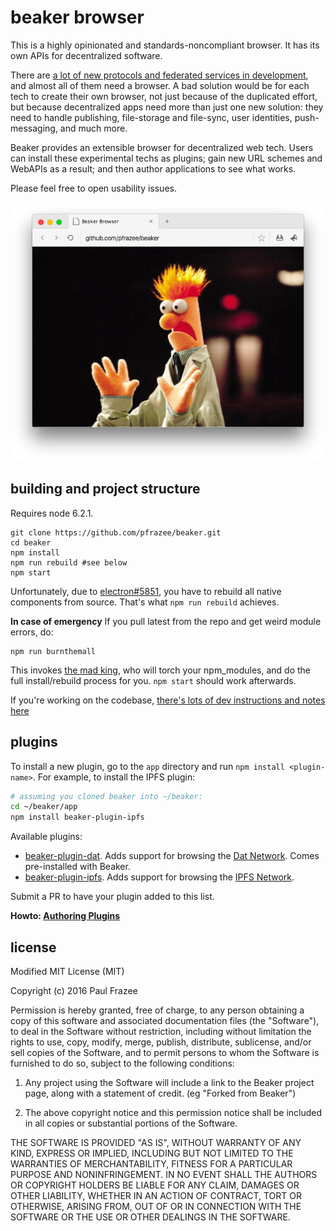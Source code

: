beaker browser
======

This is a highly opinionated and standards-noncompliant browser.
It has its own APIs for decentralized software.

There are [a lot of new protocols and federated services in development](http://www.decentralizedweb.net/), and almost all of them need a browser.
A bad solution would be for each tech to create their own browser, not just because of the duplicated effort, but because decentralized apps need more than just one new solution: they need to handle publishing, file-storage and file-sync, user identities, push-messaging, and much more.

Beaker provides an extensible browser for decentralized web tech.
Users can install these experimental techs as plugins; gain new URL schemes and WebAPIs as a result; and then author applications to see what works.

Please feel free to open usability issues.

![screenshot.png](screenshot.png)

## building and project structure

Requires node 6.2.1.

```
git clone https://github.com/pfrazee/beaker.git
cd beaker
npm install
npm run rebuild #see below
npm start
```

Unfortunately, due to [electron#5851](https://github.com/electron/electron/issues/5851), you have to rebuild all native components from source.
That's what `npm run rebuild` achieves.

**In case of emergency** If you pull latest from the repo and get weird module errors, do:

```
npm run burnthemall
```

This invokes [the mad king](http://nerdist.com/wp-content/uploads/2016/05/the-mad-king-game-of-thrones.jpg), who will torch your npm_modules, and do the full install/rebuild process for you.
`npm start` should work afterwards.

If you're working on the codebase, [there's lots of dev instructions and notes here](./build-notes.md)

## plugins

To install a new plugin, go to the `app` directory and run `npm install <plugin-name>`.
For example, to install the IPFS plugin:

```bash
# assuming you cloned beaker into ~/beaker:
cd ~/beaker/app
npm install beaker-plugin-ipfs
```

Available plugins:

 - [beaker-plugin-dat](https://github.com/pfrazee/beaker-plugin-dat). Adds support for browsing the [Dat Network](http://dat-data.com/). Comes pre-installed with Beaker. 
 - [beaker-plugin-ipfs](https://github.com/pfrazee/beaker-plugin-ipfs). Adds support for browsing the [IPFS Network](https://ipfs.io/).

Submit a PR to have your plugin added to this list.

**Howto: [Authoring Plugins](./doc/authoring-plugins.md)**

## license

Modified MIT License (MIT)

Copyright (c) 2016 Paul Frazee

Permission is hereby granted, free of charge, to any person obtaining a copy
of this software and associated documentation files (the "Software"), to deal
in the Software without restriction, including without limitation the rights
to use, copy, modify, merge, publish, distribute, sublicense, and/or sell
copies of the Software, and to permit persons to whom the Software is
furnished to do so, subject to the following conditions:

 1. Any project using the Software will include a link to the Beaker project page,
along with a statement of credit. (eg "Forked from Beaker")

 2. The above copyright notice and this permission notice shall be included in all
copies or substantial portions of the Software.

THE SOFTWARE IS PROVIDED "AS IS", WITHOUT WARRANTY OF ANY KIND, EXPRESS OR
IMPLIED, INCLUDING BUT NOT LIMITED TO THE WARRANTIES OF MERCHANTABILITY,
FITNESS FOR A PARTICULAR PURPOSE AND NONINFRINGEMENT. IN NO EVENT SHALL THE
AUTHORS OR COPYRIGHT HOLDERS BE LIABLE FOR ANY CLAIM, DAMAGES OR OTHER
LIABILITY, WHETHER IN AN ACTION OF CONTRACT, TORT OR OTHERWISE, ARISING FROM,
OUT OF OR IN CONNECTION WITH THE SOFTWARE OR THE USE OR OTHER DEALINGS IN THE
SOFTWARE.
